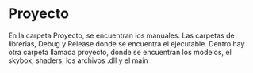 # Proyecto
En la carpeta Proyecto, se encuentran los manuales.
Las carpetas de librerias, Debug y Release donde se encuentra el ejecutable.
Dentro hay otra carpeta llamada proyecto, donde se encuentran los modelos, el skybox, shaders, los archivos .dll y el main
